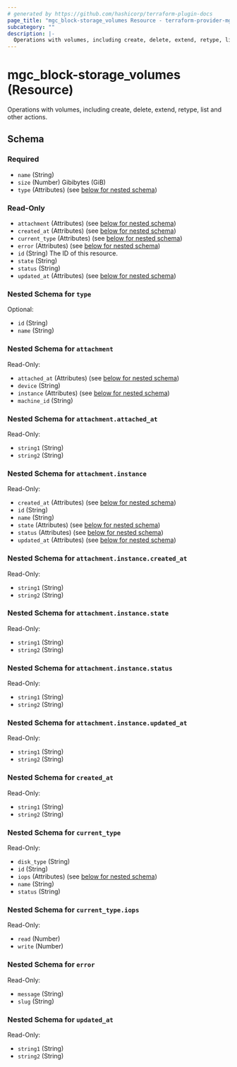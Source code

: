 ```yaml
---
# generated by https://github.com/hashicorp/terraform-plugin-docs
page_title: "mgc_block-storage_volumes Resource - terraform-provider-mgc"
subcategory: ""
description: |-
  Operations with volumes, including create, delete, extend, retype, list and other actions.
---
```


# mgc_block-storage_volumes (Resource)

Operations with volumes, including create, delete, extend, retype, list and other actions.



<!-- schema generated by tfplugindocs -->
## Schema

### Required

- `name` (String)
- `size` (Number) Gibibytes (GiB)
- `type` (Attributes) (see [below for nested schema](#nestedatt--type))

### Read-Only

- `attachment` (Attributes) (see [below for nested schema](#nestedatt--attachment))
- `created_at` (Attributes) (see [below for nested schema](#nestedatt--created_at))
- `current_type` (Attributes) (see [below for nested schema](#nestedatt--current_type))
- `error` (Attributes) (see [below for nested schema](#nestedatt--error))
- `id` (String) The ID of this resource.
- `state` (String)
- `status` (String)
- `updated_at` (Attributes) (see [below for nested schema](#nestedatt--updated_at))

<a id="nestedatt--type"></a>
### Nested Schema for `type`

Optional:

- `id` (String)
- `name` (String)


<a id="nestedatt--attachment"></a>
### Nested Schema for `attachment`

Read-Only:

- `attached_at` (Attributes) (see [below for nested schema](#nestedatt--attachment--attached_at))
- `device` (String)
- `instance` (Attributes) (see [below for nested schema](#nestedatt--attachment--instance))
- `machine_id` (String)

<a id="nestedatt--attachment--attached_at"></a>
### Nested Schema for `attachment.attached_at`

Read-Only:

- `string1` (String)
- `string2` (String)


<a id="nestedatt--attachment--instance"></a>
### Nested Schema for `attachment.instance`

Read-Only:

- `created_at` (Attributes) (see [below for nested schema](#nestedatt--attachment--instance--created_at))
- `id` (String)
- `name` (String)
- `state` (Attributes) (see [below for nested schema](#nestedatt--attachment--instance--state))
- `status` (Attributes) (see [below for nested schema](#nestedatt--attachment--instance--status))
- `updated_at` (Attributes) (see [below for nested schema](#nestedatt--attachment--instance--updated_at))

<a id="nestedatt--attachment--instance--created_at"></a>
### Nested Schema for `attachment.instance.created_at`

Read-Only:

- `string1` (String)
- `string2` (String)


<a id="nestedatt--attachment--instance--state"></a>
### Nested Schema for `attachment.instance.state`

Read-Only:

- `string1` (String)
- `string2` (String)


<a id="nestedatt--attachment--instance--status"></a>
### Nested Schema for `attachment.instance.status`

Read-Only:

- `string1` (String)
- `string2` (String)


<a id="nestedatt--attachment--instance--updated_at"></a>
### Nested Schema for `attachment.instance.updated_at`

Read-Only:

- `string1` (String)
- `string2` (String)




<a id="nestedatt--created_at"></a>
### Nested Schema for `created_at`

Read-Only:

- `string1` (String)
- `string2` (String)


<a id="nestedatt--current_type"></a>
### Nested Schema for `current_type`

Read-Only:

- `disk_type` (String)
- `id` (String)
- `iops` (Attributes) (see [below for nested schema](#nestedatt--current_type--iops))
- `name` (String)
- `status` (String)

<a id="nestedatt--current_type--iops"></a>
### Nested Schema for `current_type.iops`

Read-Only:

- `read` (Number)
- `write` (Number)



<a id="nestedatt--error"></a>
### Nested Schema for `error`

Read-Only:

- `message` (String)
- `slug` (String)


<a id="nestedatt--updated_at"></a>
### Nested Schema for `updated_at`

Read-Only:

- `string1` (String)
- `string2` (String)
